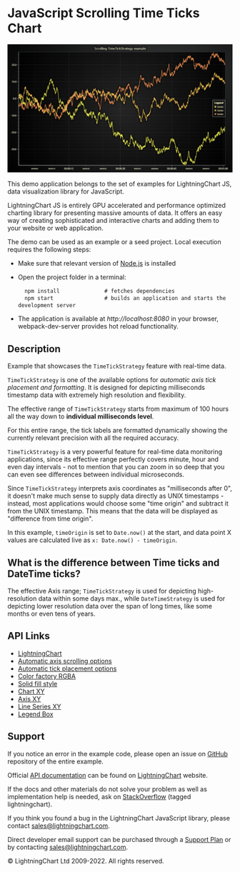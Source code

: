 # JavaScript Scrolling Time Ticks Chart

![JavaScript Scrolling Time Ticks Chart](timeTickStrategyScrolling-darkGold.png)

This demo application belongs to the set of examples for LightningChart JS, data visualization library for JavaScript.

LightningChart JS is entirely GPU accelerated and performance optimized charting library for presenting massive amounts of data. It offers an easy way of creating sophisticated and interactive charts and adding them to your website or web application.

The demo can be used as an example or a seed project. Local execution requires the following steps:

-   Make sure that relevant version of [Node.js](https://nodejs.org/en/download/) is installed
-   Open the project folder in a terminal:

          npm install              # fetches dependencies
          npm start                # builds an application and starts the development server

-   The application is available at _http://localhost:8080_ in your browser, webpack-dev-server provides hot reload functionality.


## Description

Example that showcases the `TimeTickStrategy` feature with real-time data.

`TimeTickStrategy` is one of the available options for _automatic axis tick placement and formatting_. It is designed for depicting milliseconds timestamp data with extremely high resolution and flexibility.

The effective range of `TimeTickStrategy` starts from maximum of 100 hours all the way down to **individual milliseconds level**.

For this entire range, the tick labels are formatted dynamically showing the currently relevant precision with all the required accuracy.

`TimeTickStrategy` is a very powerful feature for real-time data monitoring applications, since its effective range perfectly covers minute, hour and even day intervals - not to mention that you can zoom in so deep that you can even see differences between individual microseconds.

Since `TimeTickStrategy` interprets axis coordinates as "milliseconds after 0", it doesn't make much sense to supply data directly as UNIX timestamps - instead, most applications would choose some "time origin" and subtract it from the UNIX timestamp. This means that the data will be displayed as "difference from time origin".

In this example, `timeOrigin` is set to `Date.now()` at the start, and data point X values are calculated live as `x: Date.now() - timeOrigin`.

## What is the difference between Time ticks and DateTime ticks?

The effective Axis range; `TimeTickStrategy` is used for depicting high-resolution data within some days max., while `DateTimeStrategy` is used for depicting lower resolution data over the span of long times, like some months or even tens of years.


## API Links

* [LightningChart]
* [Automatic axis scrolling options]
* [Automatic tick placement options]
* [Color factory RGBA]
* [Solid fill style]
* [Chart XY]
* [Axis XY]
* [Line Series XY]
* [Legend Box]


## Support

If you notice an error in the example code, please open an issue on [GitHub][0] repository of the entire example.

Official [API documentation][1] can be found on [LightningChart][2] website.

If the docs and other materials do not solve your problem as well as implementation help is needed, ask on [StackOverflow][3] (tagged lightningchart).

If you think you found a bug in the LightningChart JavaScript library, please contact sales@lightningchart.com.

Direct developer email support can be purchased through a [Support Plan][4] or by contacting sales@lightningchart.com.

[0]: https://github.com/Arction/
[1]: https://lightningchart.com/lightningchart-js-api-documentation/
[2]: https://lightningchart.com
[3]: https://stackoverflow.com/questions/tagged/lightningchart
[4]: https://lightningchart.com/support-services/

© LightningChart Ltd 2009-2022. All rights reserved.


[LightningChart]: https://lightningchart.com/js-charts/api-documentation/v7.0.1/functions/lightningChart-1.html
[Automatic axis scrolling options]: https://lightningchart.com/js-charts/api-documentation/v7.0.1/variables/AxisScrollStrategies.html
[Automatic tick placement options]: https://lightningchart.com/js-charts/api-documentation/v7.0.1/variables/AxisTickStrategies.html
[Color factory RGBA]: https://lightningchart.com/js-charts/api-documentation/v7.0.1/functions/ColorRGBA.html
[Solid fill style]: https://lightningchart.com/js-charts/api-documentation/v7.0.1/classes/SolidFill.html
[Chart XY]: https://lightningchart.com/js-charts/api-documentation/v7.0.1/classes/ChartXY.html
[Axis XY]: https://lightningchart.com/js-charts/api-documentation/v7.0.1/classes/Axis.html
[Line Series XY]: https://lightningchart.com/js-charts/api-documentation/v7.0.1/classes/LineSeries.html
[Legend Box]: https://lightningchart.com/js-charts/api-documentation/v7.0.1/classes/Chart.html#addLegendBox

